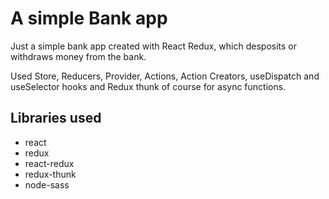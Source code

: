 # A simple Bank app

Just a simple bank app created with React Redux, which desposits or withdraws money from the bank.

Used Store, Reducers, Provider, Actions, Action Creators, useDispatch and useSelector hooks and Redux thunk of course for async functions.

## Libraries used

- react
- redux
- react-redux
- redux-thunk
- node-sass
